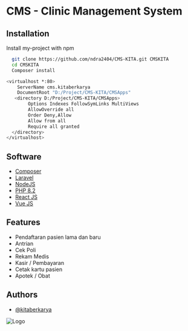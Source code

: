 # CMS - Clinic Management System




## Installation

Install my-project with npm

```bash
  git clone https://github.com/ndra2404/CMS-KITA.git CMSKITA
  cd CMSKITA
  Composer install
```
```bash
<virtualhost *:80>
    ServerName cms.kitaberkarya
    DocumentRoot "D:/Project/CMS-KITA/CMSApps"
   <directory D:/Project/CMS-KITA/CMSApps>
        Options Indexes FollowSymLinks MultiViews   
    	AllowOverride all 
    	Order Deny,Allow
    	Allow from all
    	Require all granted
  </directory>
</virtualhost>
```
    
## Software

 - [Composer](https://getcomposer.org)
 - [Laravel](https://laravel.com)
 - [NodeJS](https://nodejs.org/en)
 - [PHP 8.2](https://www.php.net/)
 - [React JS](https://www.php.net/)
 - [Vue JS](https://www.php.net/)

## Features

- Pendaftaran pasien lama dan baru
- Antrian
- Cek Poli
- Rekam Medis
- Kasir / Pembayaran
- Cetak kartu pasien
- Apotek / Obat


## Authors

- [@kitaberkarya](https://kitaberkarya.com)


![Logo](https://kitaberkarya.com/assets/images/logo3.jpg)